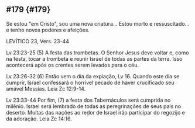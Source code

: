## #179 {#179}

Se estou &quot;em Cristo&quot;, sou uma nova criatura... Estou morto e ressuscitado... e tenho novos poderes e afeições.

LEVÍTICO 23, Vers. 23-44

Lv 23:23-25 (5) A festa das trombetas. O Senhor Jesus deve voltar e, como na festa, tocar a trombeta e reunir Israel de todas as partes da terra. Isso acontecerá após os crentes serem levados para o céu.

Lv 23:26-32 (6) Então vem o dia da expiação, Lv 16\. Quando este dia se cumprir, Israel confessará o horrível pecado de haver crucificado seu amável Messias. Leia Zc 12:9-14.

Lv 23:33-44 Por fim, (7) a festa dos Tabernáculos será cumprida no milênio. Israel será lembrado de todas as peregrinações de seus pais no deserto. Muitas das nações ao redor de Israel irão participar do regozijo e da adoração. Leia Zc 14:16.
